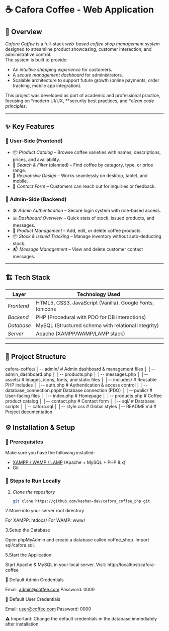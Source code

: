 # ☕ Cafora Coffee - Web Application

## 📖 Overview  

*Cafora Coffee* is a full-stack *web-based coffee shop management system* designed to streamline product showcasing, customer interaction, and administrative control.  
The system is built to provide:  
- An *intuitive shopping experience* for customers.  
- A *secure management dashboard* for administrators.  
- Scalable architecture to support future growth (online payments, order tracking, mobile app integration).  

This project was developed as part of academic and professional practice, focusing on *modern UI/UX, **security best practices, and **clean code principles*.  

---
## ✨ Key Features  

### 👥 User-Side (Frontend)
- 📦 *Product Catalog* – Browse coffee varieties with names, descriptions, prices, and availability.  
- 🔎 *Search & Filter* (planned) – Find coffee by category, type, or price range.  
- 📱 *Responsive Design* – Works seamlessly on desktop, tablet, and mobile.  
- 📝 *Contact Form* – Customers can reach out for inquiries or feedback.

### 🔐 Admin-Side (Backend)
- 🛠 *Admin Authentication* – Secure login system with role-based access.  
- 📊 *Dashboard Overview* – Quick stats of stock, issued products, and messages.  
- 🧾 *Product Management* – Add, edit, or delete coffee products.  
- 📦 *Stock & Issued Tracking* – Manage inventory without auto-deducting stock.  
- 📬 *Message Management* – View and delete customer contact messages.  

---
## 🏗 Tech Stack  

| Layer       | Technology Used |
|-------------|-----------------|
| *Frontend* | HTML5, CSS3, JavaScript (Vanilla), Google Fonts, Ionicons |
| *Backend*  | PHP (Procedural with PDO for DB interactions) |
| *Database* | MySQL (Structured schema with relational integrity) |
| *Server*   | Apache (XAMPP/WAMP/LAMP stack) |

---
## 📂 Project Structure 

cafora-coffee/
│-- admin/ # Admin dashboard & management files
│ │-- admin_dashboard.php
│ │-- products.php
│ │-- messages.php
│
│-- assets/ # Images, icons, fonts, and static files
│
│-- includes/ # Reusable PHP includes
│ │-- auth.php # Authentication & access control
│ │-- database_connection.php# Database connection (PDO)
│
│-- public/ # User-facing files
│ │-- index.php # Homepage
│ │-- products.php # Coffee product catalog
│ │-- contact.php # Contact form
│
│-- sql/ # Database scripts
│ │-- cafora.sql
│
│-- style.css # Global styles
│-- README.md # Project documentation
## ⚙ Installation & Setup  

### 🔧 Prerequisites  
Make sure you have the following installed:  
- [XAMPP / WAMP / LAMP](https://www.apachefriends.org/) (Apache + MySQL + PHP 8.x)  
- Git  

### 🚀 Steps to Run Locally  

1. *Clone the repository*  
   ```bash
   git clone https://github.com/keshan-dev/cafora_coffee_php.git

2.Move into your server root directory

For XAMPP: htdocs/
For WAMP: www/

3.Setup the Database

Open phpMyAdmin and create a database called coffee_shop.
Import sql/cafora.sql.

5.Start the Application

Start Apache & MySQL in your local server.
Visit: http://localhost/cafora-coffee   

🔑 Default Admin Credentials

Email: admin@coffee.com
Password: 0000

🔑 Default User Credentials

Email: user@coffee.com
Password: 0000


⚠ Important: Change the default credentials in the database immediately after installation.